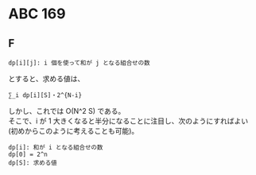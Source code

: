 # ABC 169

## F
```
dp[i][j]: i 個を使って和が j となる組合せの数
```

とすると、求める値は、

```
∑_i dp[i][S]・2^{N-i}
```

しかし、これでは O(N^2 S) である。  
そこで、i が 1 大きくなると半分になることに注目し、次のようにすればよい (初めからこのように考えることも可能)。

```
dp[i]: 和が i となる組合せの数
dp[0] = 2^n
dp[S]: 求める値
```
